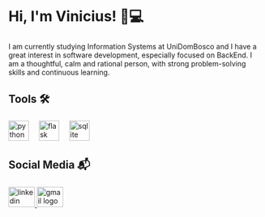 <h1 align="left">Hi, I'm Vinicius! 👋💻</h1>

###

<p align="left">I am currently studying Information Systems at UniDomBosco and I have a great interest in software development, especially focused on BackEnd. I am a thoughtful, calm and rational person, with strong problem-solving skills and continuous learning.</p>

###

<h2 align="left">Tools 🛠</h2>

###

<div align="left">
  <img src="https://skillicons.dev/icons?i=py" height="40" alt="python logo"  />
  <img width="12" />
  <img src="https://skillicons.dev/icons?i=flask" height="40" alt="flask logo"  />
  <img width="12" />
  <img src="https://skillicons.dev/icons?i=sqlite" height="40" alt="sqlite logo"  />
</div>

###

<h2 align="left">Social Media 📬</h2>

###

<div align="left">
  <a href="https://www.linkedin.com/in/vinicius--teixeira/" target="_blank">
    <img src="https://raw.githubusercontent.com/maurodesouza/profile-readme-generator/master/src/assets/icons/social/linkedin/default.svg" width="52" height="40" alt="linkedin logo"  />
  </a>
  <a href="contato.viniciusaraujoteixeira@gmail.com" target="_blank">
    <img src="https://raw.githubusercontent.com/maurodesouza/profile-readme-generator/master/src/assets/icons/social/gmail/default.svg" width="52" height="40" alt="gmail logo"  />
  </a>
</div>

###
